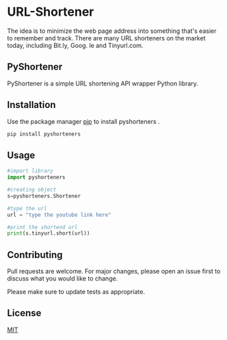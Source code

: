 # URL-Shortener

The idea is to minimize the web page address into something that's easier to remember and track. There are many URL shorteners on the market today, including Bit.ly, Goog. le and Tinyurl.com.

## PyShortener

PyShortener is a simple URL shortening API wrapper Python library.

## Installation

Use the package manager [pip](https://pip.pypa.io/en/stable/) to install pyshorteners .

```bash
pip install pyshorteners
```

## Usage

```python
#import library 
import pyshorteners 

#creating object 
s=pyshorteners.Shortener 

#type the url 
url = "type the youtube link here" 

#print the shortend url 
print(s.tinyurl.short(url))
```

## Contributing
Pull requests are welcome. For major changes, please open an issue first to discuss what you would like to change.

Please make sure to update tests as appropriate.

## License
[MIT](https://choosealicense.com/licenses/mit/)
